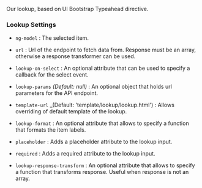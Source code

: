 Our lookup, based on UI Bootstrap Typeahead directive.

### Lookup Settings ###

 * `ng-model`
 	:
 	The selected item.

 * `url`
    :
    Url of the endpoint to fetch data from. Response must be an array, otherwise a response transformer can be used.

 * `lookup-on-select`
 	:
 	An optional attribute that can be used to specify a callback for the select event.

 * `lookup-params`
 	_(Default: null)_ :
 	An optional object that holds url parameters for the API endpoint.

 * `template-url`
    _(Default: 'template/lookup/lookup.html') :
    Allows overriding of default template of the lookup.

 * `lookup-format`
    :
    An optional attribute that allows to specify a function that formats the item labels.

 * `placeholder`
    :
    Adds a placeholder attribute to the lookup input.

 * `required`
    :
    Adds a required attribute to the lookup input.

 * `lookup-response-transform`
    :
    An optional attribute that allows to specify a function that transforms response. Useful when response is not an array.